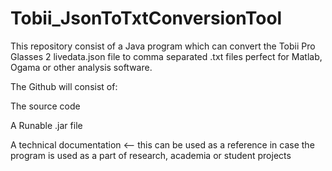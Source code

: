 # Tobii_JsonToTxtConversionTool
This repository consist of a Java program which can convert the Tobii Pro Glasses 2 livedata.json file to comma separated .txt files 
perfect for Matlab, Ogama or other analysis software. 

The Github will consist of:

The source code

A Runable .jar file 

A technical documentation <-- this can be used as a reference in case the program is used as a part of research, academia or student projects
